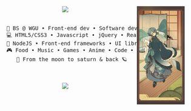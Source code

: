 <div align="center">
<img src="https://github.com/VGMichel/vgmichel/blob/master/assets/five-kasen_1.png" width="25%" align="right" />
<img src="https://readme-typing-svg.demolab.com?font=Inconsolata&weight=500&size=50&duration=4000&pause=300&color=A7A459&center=true&vCenter=true&multiline=true&repeat=false&random=false&width=1300&height=140&lines=Hello there!+Call me val;%E2%9C%A9+a+dev+techie+from+the+stars+%E2%9C%A9" width="70%" />
<br><br>
<pre>
    💼 BS @ WGU • Front-end dev • Software dev
    💻 HTML5/CSS3 • Javascript • jQuery • React • Photoshop • Figma • Illustrator  
    📖 NodeJS • Front-end frameworks • UI libraries
    🎮 Food • Music • Games • Anime • Code • Digital Art
    🌙 From the moon to saturn & back 🪐
</pre>
<br><br>
<img src="https://raw.githubusercontent.com/innng/innng/master/assets/kyubey.gif" height="40" />
<br><br><br>
    
<!--[![](https://img.shields.io/badge/linkedin-0a66c2)](http://linkedin.com/in/ingridrosselis)
[![](https://img.shields.io/badge/mastodon-6364ff)](https://tech.lgbt/@innng)
[![](https://img.shields.io/badge/osu!-ff66ab)](https://osu.ppy.sh/users/4606212)
[![](https://img.shields.io/badge/enka.network-69899c)](https://enka.network/u/Inng/1A4HU1/10000069/1985924/)-->
</div>
